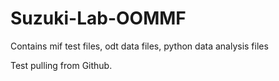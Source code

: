 # Suzuki-Lab-OOMMF
Contains mif test files, odt data files, python data analysis files

Test pulling from Github.
